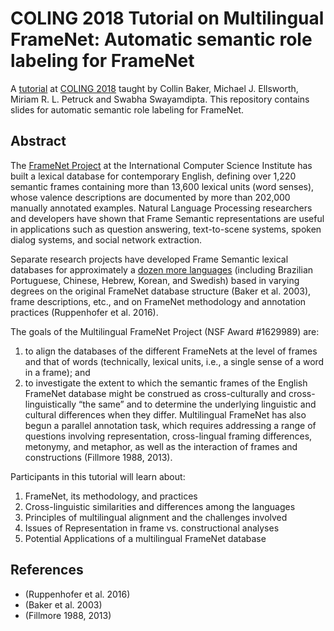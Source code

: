 # COLING 2018 Tutorial on Multilingual FrameNet: Automatic semantic role labeling for FrameNet

A [tutorial](https://framenet.icsi.berkeley.edu/fndrupal/node/5552/) at [COLING 2018](https://coling2018.org/) taught by Collin Baker, Michael J. Ellsworth, Miriam R. L. Petruck and Swabha Swayamdipta. This repository contains slides for automatic semantic role labeling for FrameNet.

## Abstract

The [FrameNet Project](http://framenet.icsi.berkeley.edu) at the International Computer Science Institute has built a lexical database for contemporary English, defining over 1,220 semantic frames containing more than 13,600 lexical units (word senses), whose valence descriptions are documented by more than 202,000 manually annotated examples. Natural Language Processing researchers and developers have shown that Frame Semantic representations are useful in applications such as question answering, text-to-scene systems, spoken dialog systems, and social network extraction.

Separate research projects have developed Frame Semantic lexical databases for approximately a [dozen more languages](https://framenet.icsi.berkeley.edu/fndrupal/framenets_in_other_languages) (including Brazilian Portuguese, Chinese, Hebrew, Korean, and Swedish) based in varying degrees on the original FrameNet database structure (Baker et al. 2003), frame descriptions, etc., and on FrameNet methodology and annotation practices (Ruppenhofer et al. 2016).

The goals of the Multilingual FrameNet Project (NSF Award #1629989) are: 
1. to align the databases of the different FrameNets at the level of frames and that of words (technically, lexical units, i.e., a single sense of a word in a frame); and 
2. to investigate the extent to which the semantic frames of the English FrameNet database might be construed as cross-culturally and cross-linguistically “the same” and to determine the underlying linguistic and cultural differences when they differ. 
Multilingual FrameNet has also begun a parallel annotation task, which requires addressing a range of questions involving representation, cross-lingual framing differences, metonymy, and metaphor, as well as the interaction of frames and constructions (Fillmore 1988, 2013).

Participants in this tutorial will learn about:

1. FrameNet, its methodology, and practices
2. Cross-linguistic similarities and differences among the languages
3. Principles of multilingual alignment and the challenges involved
4. Issues of Representation in frame vs. constructional analyses
5. Potential Applications of a multilingual FrameNet database

## References
* (Ruppenhofer et al. 2016)
* (Baker et al. 2003)
* (Fillmore 1988, 2013)
